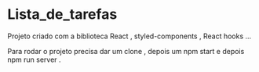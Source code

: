 # Lista_de_tarefas

Projeto criado com a biblioteca React , styled-components , React hooks ...

Para rodar o projeto precisa dar um clone , depois um npm start e depois npm run server .
